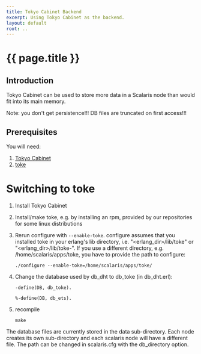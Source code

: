 ```yaml
---
title: Tokyo Cabinet Backend
excerpt: Using Tokyo Cabinet as the backend.
layout: default
root: ..
---
```


# {{ page.title }}

## Introduction

Tokyo Cabinet can be used to store more data in a Scalaris node than would fit into its main memory.

Note: you don't get persistence!!! DB files are truncated on first access!!!

## Prerequisites

You will need:

1. [Tokyo Cabinet](http://fallabs.com/tokyocabinet/)
2. [toke](http://hg.opensource.lshift.net/toke/)

# Switching to toke

1. Install Tokyo Cabinet
2. Install/make toke, e.g. by installing an rpm, provided by our repositories for some linux distributions
3. Rerun configure with `--enable-toke`. configure assumes that you installed toke in your erlang's lib directory, i.e. "<erlang_dir>/lib/toke" or "<erlang_dir>/lib/toke-<version>". If you use a different directory, e.g. /home/scalaris/apps/toke, you have to provide the path to configure:

    `./configure --enable-toke=/home/scalaris/apps/toke/`

4. Change the database used by db_dht to db_toke (in db_dht.erl):

    `-define(DB, db_toke).`

    `%-define(DB, db_ets).`

5. recompile

    `make`

The database files are currently stored in the data sub-directory. Each node creates its own sub-directory and each scalaris node will have a different file. The path can be changed in scalaris.cfg with the db_directory option.

